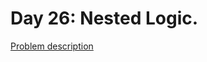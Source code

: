 # Day 26: Nested Logic.

[Problem description](https://www.hackerrank.com/challenges/30-nested-logic)
